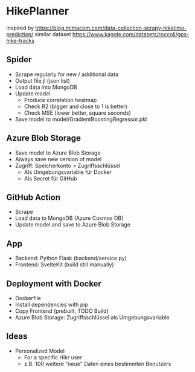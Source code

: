 # HikePlanner

inspired by https://blog.mimacom.com/data-collection-scrapy-hiketime-prediction/
similar dataset https://www.kaggle.com/datasets/roccoli/gpx-hike-tracks

## Spider

* Scrape regularly for new / additional data
* Output file.jl (json list)
* Load data into MongoDB
* Update model
    * Produce correlation heatmap
    * Check R2 (bigger and close to 1 is better)
    * Check MSE (lower better, square seconds)
* Save model to model/GradientBoostingRegressor.pkl

## Azure Blob Storage

* Save model to Azure Blob Storage
* Always save new version of model
* Zugriff: Speicherkonto > Zugriffsschlüssel
    * Als Umgebungsvariable für Docker
    * Als Secret für GitHub

## GitHub Action

* Scrape
* Load data to MongoDB (Azure Cosmos DB)
* Update model and save to Azure Blob Storage

## App
* Backend: Python Flask (backend/service.py)
* Frontend: SvelteKit (build still manually)

## Deployment with Docker

* Dockerfile
* Install dependencies with pip
* Copy Frontend (prebuilt, TODO Build)
* Azure Blob Storage: Zugriffsschlüssel als Umgebungsvariable

## Ideas

* Personalized Model
    * For a specific Hikr user
    * z.B. 100 weitere "neue" Daten eines bestimmten Benutzers 
